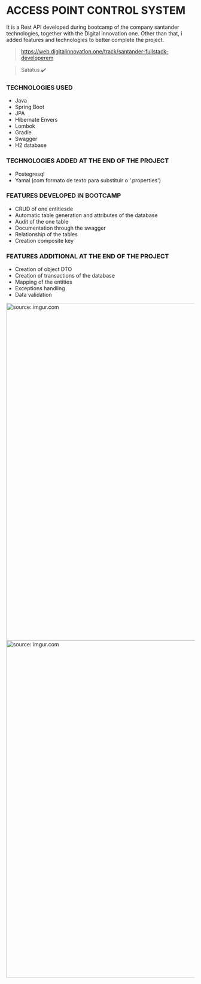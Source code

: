 # ACCESS POINT CONTROL SYSTEM
<p>It is a Rest API developed during bootcamp of the company santander technologies, together with the Digital innovation one. Other than that, i added
features and technologies to better complete the project.</p>

> https://web.digitalinnovation.one/track/santander-fullstack-developerem 

> Satatus :heavy_check_mark:

### TECHNOLOGIES USED
 - Java
 - Spring Boot
 - JPA
 - Hibernate Envers
 - Lombok
 - Gradle
 - Swagger
 - H2 database
 
### TECHNOLOGIES ADDED AT THE END OF THE PROJECT
 - Postegresql
 - Yamal (com formato de texto para substituir o '.properties') 

### FEATURES DEVELOPED IN BOOTCAMP
 - CRUD of one entitiesde
 - Automatic table generation and attributes of the database
 - Audit of the one table
 - Documentation through the swagger
 - Relationship of the tables
 - Creation composite key
 
### FEATURES ADDITIONAL AT THE END OF THE PROJECT
 - Creation of object DTO
 - Creation of transactions of the database
 - Mapping of the entities
 - Exceptions handling
 - Data validation
 
 <img src="https://i.imgur.com/JB4YX9Z.png" title="source: imgur.com" heigth="1000px" width="900px"/>
 <img src="https://i.imgur.com/Wlj6jT7.png" title="source: imgur.com" heigth="1000px" width="900px"/>

